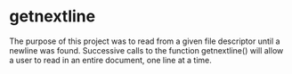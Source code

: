 # getnextline
The purpose of this project was to read from a given file descriptor until a newline was found. Successive calls to the function getnextline() will allow a user to read in an entire document, one line at a time.
